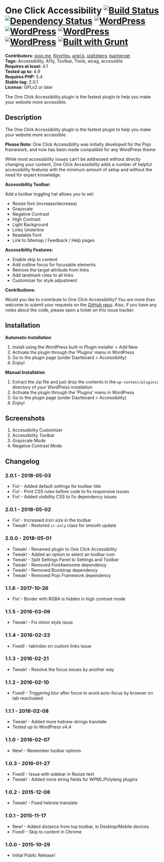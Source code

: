 # One Click Accessibility [![Build Status](https://travis-ci.org/pojome/one-click-accessibility.svg?branch=master)](https://travis-ci.org/pojome/one-click-accessibility) [![Dependency Status](https://david-dm.org/pojome/pojo-accessibility/dev-status.svg)](https://david-dm.org/pojome/pojo-accessibility#info=devDependencies) [![WordPress](https://img.shields.io/wordpress/v/pojo-accessibility.svg?style=flat-square)](https://wordpress.org/plugins/pojo-accessibility/) [![WordPress](https://img.shields.io/wordpress/plugin/r/pojo-accessibility.svg?style=flat-square)](https://wordpress.org/plugins/pojo-accessibility/) [![WordPress](https://img.shields.io/wordpress/plugin/v/pojo-accessibility.svg?style=flat-square)](https://wordpress.org/plugins/pojo-accessibility/) [![WordPress](https://img.shields.io/wordpress/plugin/dt/pojo-accessibility.svg?style=flat-square)](https://wordpress.org/plugins/pojo-accessibility/) [![Built with Grunt](https://cdn.gruntjs.com/builtwith.svg)](http://gruntjs.com/)


**Contributors:** [pojo.me](https://profiles.wordpress.org/pojo.me), [KingYes](https://profiles.wordpress.org/KingYes), [ariel.k](https://profiles.wordpress.org/ariel.k), [jzaltzberg](https://profiles.wordpress.org/jzaltzberg), [bainternet](https://profiles.wordpress.org/bainternet)  
**Tags:** Accessibility, A11y, Toolbar, Tools, wcag, accessible  
**Requires at least:** 4.1  
**Tested up to:** 4.9  
**Requires PHP:** 5.4  
**Stable tag:** 2.0.1  
**License:** GPLv2 or later  

The One Click Accessibility plugin is the fastest plugin to help you make your website more accessible.

## Description ##

The One Click Accessibility plugin is the fastest plugin to help you make your website more accessible.

**Please Note:** One Click Accessibility was initially developed for the Pojo framework, and now has been made compatible for any WordPress theme

While most accessibility issues can’t be addressed without directly changing your content, One Click Accessibility adds a number of helpful accessibility features with the minimum amount of setup and without the need for expert knowledge.

**Accessibility Toolbar:**

Add a toolbar toggling hat allows you to set:

* Resize font (increase/decrease)
* Grayscale
* Negative Contrast
* High Contrast
* Light Background
* Links Underline
* Readable Font
* Link to Sitemap / Feedback / Help pages

**Accessibility Features:**

* Enable skip to content
* Add outline focus for focusable elements
* Remove the target attribute from links
* Add landmark roles to all links
* Customizer for style adjustment

**Contributions:**

Would you like to contribute to One Click Accessibility? You are more than welcome to submit your requests on the [GitHub repo](https://github.com/pojome/one-click-accessibility/). Also, if you have any notes about the code, please open a ticket on this issue tracker.

## Installation ##

**Automatic Installation**

1. Install using the WordPress built-in Plugin installer > Add New
1. Activate the plugin through the 'Plugins' menu in WordPress
1. Go to the plugin page (under Dashboard > Accessibility)
1. Enjoy!

**Manual Installation**

1. Extract the zip file and just drop the contents in the <code>wp-content/plugins/</code> directory of your WordPress installation
1. Activate the plugin through the 'Plugins' menu in WordPress
1. Go to the plugin page (under Dashboard > Accessibility)
1. Enjoy!

## Screenshots ##

1. Accessibility Customizer
2. Accessibility Toolbar
3. Grayscale Mode
4. Negative Contrast Mode

## Changelog ##

### 2.0.1 - 2018-05-03 ###
* Fix! - Added default settings for toolbar title
* Fix! - Print CSS rules before code to fix responsive issues
* Fix! - Added visibility CSS to fix dependency issues

### 2.0.1 - 2018-05-02 ###
* Fix! - Increased icon size in the toolbar
* Tweak! - Restored `sr-only` class for smooth update

### 2.0.0 - 2018-05-01 ###
* Tweak! - Renamed plugin to One Click Accessibility
* Tweak! - Added an option to select an toolbar icon
* Tweak! - Split Settings Panel to Settings and Toolbar
* Tweak! - Removed FontAwesome dependency
* Tweak! - Removed Bootstrap dependency
* Tweak! - Removed Pojo Framework dependency

### 1.1.6 - 2017-10-26 ###
* Fix! - Border with RGBA is hidden in high contrast mode

### 1.1.5 - 2016-03-09 ###
* Tweak! - Fix minor style issue

### 1.1.4 - 2016-02-23 ###
* Fixed! - tabindex on custom links issue

### 1.1.3 - 2016-02-21 ###
* Tweak! - Resolve the focus issues by another way

### 1.1.2 - 2016-02-10 ###
* Fixed! - Triggering blur after focus to avoid auto-focus by browser on tab reactivated

### 1.1.1 - 2016-02-08 ###
* Tweak! - Added more hebrew strings translate 
* Tested up to WordPress v4.4

### 1.1.0 - 2016-02-07 ###
* New! - Remember toolbar options

### 1.0.3 - 2016-01-27 ###
* Fixed! - Issue with sidebar in Resize text
* Tweak! - Added more string fields for WPML/Polylang plugins

### 1.0.2 - 2015-12-08 ###
* Tweak! - Fixed hebrew translate

### 1.0.1 - 2015-11-17 ###
* New! - Added distance from top toolbar, in Desktop/Mobile devices
* Fixed! - Skip to content in Chrome

### 1.0.0 - 2015-10-29 ###
* Initial Public Release!
